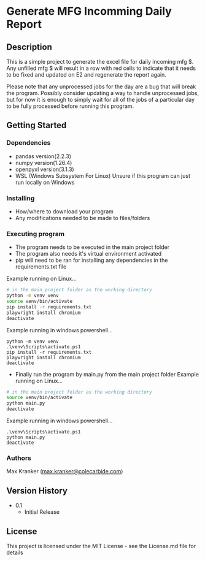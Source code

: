 # Generate MFG Incomming Daily Report

## Description

This is a simple project to generate the excel file for daily incoming mfg $.
Any unfilled mfg $ will result in a row with red cells to indicate that
it needs to be fixed and updated on E2 and regenerate the report again.

Please note that any unprocessed jobs for the day are a bug that will break the program.
Possibly consider updating a way to handle unprocessed jobs, but for now it is enough
to simply wait for all of the jobs of a particular day to be fully processed before 
running this program.

## Getting Started

### Dependencies

* pandas version(2.2.3)
* numpy version(1.26.4)
* openpyxl version(3.1.3)
* WSL (Windows Subsystem For Linux) Unsure if this program can just run locally on Windows

### Installing

* How/where to download your program
* Any modifications needed to be made to files/folders

### Executing program
* The program needs to be executed in the main project folder
* The program also needs it's virtual environment activated
* pip will need to be ran for installing any dependencies in the
requirements.txt file

Example running on Linux...

```bash
# in the main project folder as the working directory
python -m venv venv
source venv/bin/activate
pip install -r requirements.txt
playwright install chromium
deactivate
```

Example running in windows powershell...
```powercode
python -m venv venv
.\venv\Scripts\activate.ps1
pip install -r requirements.txt
playwright install chromium
deactivate
```

* Finally run the program by main.py from the main project folder
Example running on Linux...

```bash
# in the main project folder as the working directory
source venv/bin/activate
python main.py
deactivate
```

Example running in windows powershell...
```powercode
.\venv\Scripts\activate.ps1
python main.py
deactivate
```

### Authors

Max Kranker (<max.kranker@colecarbide.com>)

## Version History

* 0.1
  * Initial Release

## License

This project is licensed under the MIT License - see the License.md file for details
